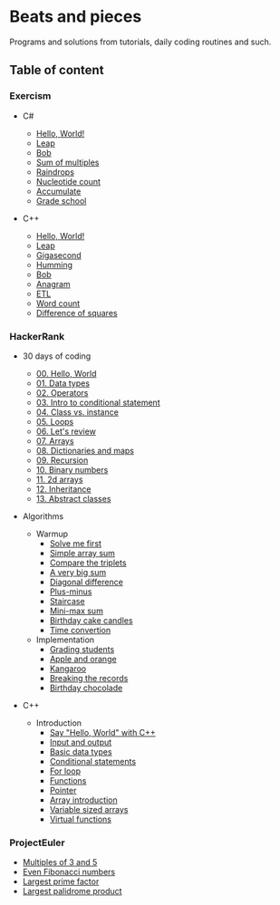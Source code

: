 # Beats and pieces

Programs and solutions from tutorials, daily coding routines and such.

## Table of content

### Exercism

- C#
  - [Hello, World!](./Exercism/csharp/hello-world)
  - [Leap](./Exercism/csharp/leap)
  - [Bob](./Exercism/csharp/bob)
  - [Sum of multiples](./Exercism/csharp/sum-of-multiples)
  - [Raindrops](./Exercism/csharp/raindrops)
  - [Nucleotide count](./Exercism/csharp/nucleotide-count)
  - [Accumulate](./Exercism/csharp/accumulate)
  - [Grade school](./Exercism/csharp/grade-school)


- C++
  - [Hello, World!](./Exercism/cpp/hello-world)
  - [Leap](./Exercism/cpp/leap)
  - [Gigasecond](./Exercism/cpp/gigasecond)
  - [Humming](./Exercism/cpp/humming)
  - [Bob](./Exercism/cpp/bob)
  - [Anagram](./Exercism/cpp/anagram)
  - [ETL](./Exercism/cpp/etl)
  - [Word count](./Exercism/cpp/word-count)
  - [Difference of squares](./Exercism/cpp/difference-of-squares)

### HackerRank

- 30 days of coding
  - [00. Hello, World](./HackerRank/30-days-of-coding/00-hello-world)
  - [01. Data types](./HackerRank/30-days-of-coding/01-data-types)
  - [02. Operators](./HackerRank/30-days-of-coding/02-operators)
  - [03. Intro to conditional statement](./HackerRank/30-days-of-coding/03-intro-to-conditional-statement)
  - [04. Class vs. instance](./HackerRank/30-days-of-coding/04-class-vs-instance)
  - [05. Loops](./HackerRank/30-days-of-coding/05-loops)
  - [06. Let's review](./HackerRank/30-days-of-coding/06-lets-review)
  - [07. Arrays](./HackerRank/30-days-of-coding/07-arrays)
  - [08. Dictionaries and maps](./HackerRank/30-days-of-coding/08-dictionaries-and-maps)
  - [09. Recursion](./HackerRank/30-days-of-coding/09-recursion)
  - [10. Binary numbers](./HackerRank/30-dyas-of-coding/10-binary-numbers)
  - [11. 2d arrays](./HackerRank/30-days-of-coding/11-2d-arrays)
  - [12. Inheritance](./HackerRank/30-days-of-coding/12-inheritance)
  - [13. Abstract classes](./HackerRank/30-days-of-coding/13-abstract-classes)

- Algorithms
  - Warmup
    - [Solve me first](./HackerRank/algorithms/warmup/solve-me-first)
    - [Simple array sum](./HackerRank/algorithms/warmup/simple-array-sum)
    - [Compare the triplets](./HackerRank/algorithms/warmup/compare-the-triplets)
    - [A very big sum](./HackerRank/algorithms/warmup/a-very-big-sum)
    - [Diagonal difference](./HackerRank/algorithms/warmup/diagonal-difference)
    - [Plus-minus](./HackerRank/algorithms/warmup/plus-minus)
    - [Staircase](./HackerRank/algorithms/warmup/staircase)
    - [Mini-max sum](./HackerRank/algorithms/warmup/mini-max-sum)
    - [Birthday cake candles](./HackerRank/algorithms/warmup/birthday-cake-candles)
    - [Time convertion](./HackerRank/algorithms/warmup/time-convertion)
  - Implementation
    - [Grading students](./HackerRank/algorithms/implementation/grading-students)
    - [Apple and orange](./HackerRank/algorithms/implementation/apple-and-orange)
    - [Kangaroo](./HackerRank/algorithms/implementation/kangaroo)
    - [Breaking the records](./HackerRank/algorithms/implementation/breaking-the-records)
    - [Birthday chocolade](./HackerRank/algorithms/implementation/birthday-chocolade)

- C++
  - Introduction
    - [Say "Hello, World" with C++](./HackerRank/cpp/introduction/say-hello-world-with-cpp)
    - [Input and output](./HackerRank/cpp/introduction/input-and-output)
    - [Basic data types](./HackerRank/cpp/introduction/basic-data-types)
    - [Conditional statements](./HackerRank/cpp/introduction/conditional-statements)
    - [For loop](./HackerRank/cpp/introduction/for-loop)
    - [Functions](./HackerRank/cpp/introduction/functions)
    - [Pointer](./HackerRank/cpp/introduction/pointer)
    - [Array introduction](./HackerRank/cpp/introduction/arrays-introduction)
    - [Variable sized arrays](./HackerRank/cpp/introductions/variable-sized-arrays)
    - [Virtual functions](./HackerRank/cpp/introductions/virtual-functions)

### ProjectEuler

- [Multiples of 3 and 5](./ProjectEuler/multiples-of-3-and-5)
- [Even Fibonacci numbers](./ProjectEuler/even-fibonacci-numbers)
- [Largest prime factor](./ProjectEuler/largest-prime-factor)
- [Largest palidrome product](./ProjectEuler/largest-palidrome-product)
